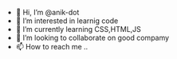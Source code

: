 - 👋 Hi, I’m @anik-dot
- 👀 I’m interested in learnig code
- 🌱 I’m currently learning CSS,HTML,JS
- 💞️ I’m looking to collaborate on good compamy
- 📫 How to reach me ..

<!---
anik-dot/anik-dot is a ✨ special ✨ repository because its `README.md` (this file) appears on your GitHub profile.
You can click the Preview link to take a look at your changes.
--->
